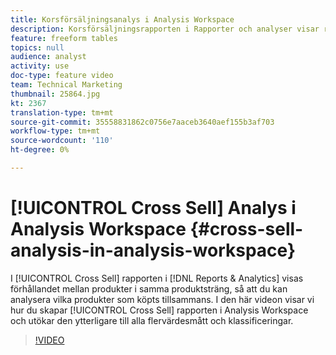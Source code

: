 ```yaml
---
title: Korsförsäljningsanalys i Analysis Workspace
description: Korsförsäljningsrapporten i Rapporter och analyser visar relationen mellan produkter i samma produktsträng, så att du kan analysera vilka produkter som köpts tillsammans. I den här videon visar vi hur du skapar korsförsäljningsrapporten i Analysis Workspace och hur du kan utöka den ytterligare till alla flervärdesmått och klassificeringar.
feature: freeform tables
topics: null
audience: analyst
activity: use
doc-type: feature video
team: Technical Marketing
thumbnail: 25864.jpg
kt: 2367
translation-type: tm+mt
source-git-commit: 35558831862c0756e7aaceb3640aef155b3af703
workflow-type: tm+mt
source-wordcount: '110'
ht-degree: 0%

---
```



# [!UICONTROL Cross Sell] Analys i Analysis Workspace {#cross-sell-analysis-in-analysis-workspace}

I [!UICONTROL Cross Sell] rapporten i [!DNL Reports & Analytics] visas förhållandet mellan produkter i samma produktsträng, så att du kan analysera vilka produkter som köpts tillsammans. I den här videon visar vi hur du skapar [!UICONTROL Cross Sell] rapporten i Analysis Workspace och utökar den ytterligare till alla flervärdesmått och klassificeringar.

>[!VIDEO](https://video.tv.adobe.com/v/25864/?quality=12)
